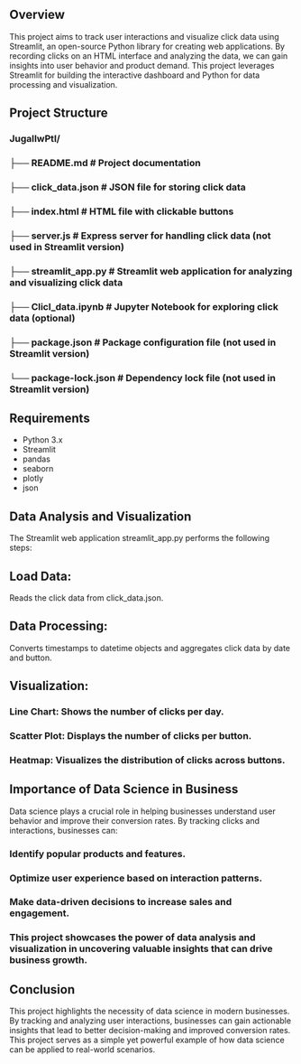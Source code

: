 ## Overview

This project aims to track user interactions and visualize click data using Streamlit, an open-source Python library for creating web applications. By recording clicks on an HTML interface and analyzing the data, we can gain insights into user behavior and product demand. This project leverages Streamlit for building the interactive dashboard and Python for data processing and visualization.

## Project Structure
### JugalIwPtl/
### ├── README.md # Project documentation
### ├── click_data.json # JSON file for storing click data
### ├── index.html # HTML file with clickable buttons
### ├── server.js # Express server for handling click data (not used in Streamlit version)
### ├── streamlit_app.py # Streamlit web application for analyzing and visualizing click data
### ├── Clicl_data.ipynb # Jupyter Notebook for exploring click data (optional)
### ├── package.json # Package configuration file (not used in Streamlit version)
### └── package-lock.json # Dependency lock file (not used in Streamlit version)

## Requirements

- Python 3.x
- Streamlit
- pandas
- seaborn
- plotly
- json

## Data Analysis and Visualization
The Streamlit web application streamlit_app.py performs the following steps:

## Load Data:
Reads the click data from click_data.json.

## Data Processing:
Converts timestamps to datetime objects and aggregates click data by date and button.

## Visualization:
### Line Chart: Shows the number of clicks per day.
### Scatter Plot: Displays the number of clicks per button.
### Heatmap: Visualizes the distribution of clicks across buttons.

## Importance of Data Science in Business
Data science plays a crucial role in helping businesses understand user behavior and improve their conversion rates. By tracking clicks and interactions, businesses can:

### Identify popular products and features.
### Optimize user experience based on interaction patterns.
### Make data-driven decisions to increase sales and engagement.
### This project showcases the power of data analysis and visualization in uncovering valuable insights that can drive business growth.

## Conclusion
This project highlights the necessity of data science in modern businesses. By tracking and analyzing user interactions, businesses can gain actionable insights that lead to better decision-making and improved conversion rates. This project serves as a simple yet powerful example of how data science can be applied to real-world scenarios.
